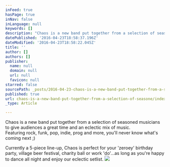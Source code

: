 ```yaml
---
inFeed: true
hasPage: true
inNav: false
inLanguage: null
keywords: []
description: "Chaos is a new band put together from a selection of seasoned musicians to give audiences a great time and an eclectic mix of music. Featuring rock, funk, pop, indie, prog and more, you'll never know what's coming next ;)"
datePublished: '2016-04-23T18:58:37.196Z'
dateModified: '2016-04-23T18:58:22.045Z'
title: ''
author: []
authors: []
publisher:
  name: null
  domain: null
  url: null
  favicon: null
starred: false
sourcePath: _posts/2016-04-23-chaos-is-a-new-band-put-together-from-a-selection-of-seasone.md
published: true
url: chaos-is-a-new-band-put-together-from-a-selection-of-seasone/index.html
_type: Article

---
```

Chaos is a new band put together from a selection of seasoned musicians to give audiences a great time and an eclectic mix of music.  
Featuring rock, funk, pop, indie, prog and more, you'll never know what's coming next ;)

Currently a 5-piece line-up, Chaos is perfect for your 'zeroey' birthday party, village beer festival, charity ball or work 'do'...as long as you're happy to dance all night and enjoy our eclectic setlist.
![](https://the-grid-user-content.s3-us-west-2.amazonaws.com/cd1c6ca0-aacf-4df5-bbe9-2e2ed637c796.jpg)